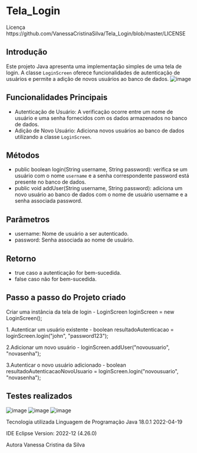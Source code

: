 # Tela_Login

<p>Licença https://github.com/VanessaCristinaSilva/Tela_Login/blob/master/LICENSE</p>

## Introdução

Este projeto Java apresenta uma implementação simples de uma tela de login. A classe `LoginScreen` oferece funcionalidades de autenticação de usuários e permite a adição de novos usuários ao banco de dados.
![image](https://github.com/VanessaCristinaSilva/Tela_Login/assets/115050243/48a4616f-dcf3-41bf-9415-f7b47a3cd286)

## Funcionalidades Principais

+ Autenticação de Usuário: A verificação ocorre entre um nome de usuário e uma senha fornecidos com os dados armazenados no banco de dados.
+ Adição de Novo Usuário: Adiciona novos usuários ao banco de dados utilizando a classe `LoginScreen`.

## Métodos 
+ public boolean login(String username, String password): verifica se um usuário com o nome `username` e a senha correspondente password está presente no banco de dados.
+ public void addUser(String username, String password): adiciona um novo usuário ao banco de dados com o nome de usuário username e a senha associada password.
  
## Parâmetros
+ username: Nome de usuário a ser autenticado.
+ password: Senha associada ao nome de usuário.

## Retorno
+ true caso a autenticação for bem-sucedida.
+ false caso não for bem-sucedida.

## Passo a passo do Projeto criado
Criar uma instância da tela de login - LoginScreen loginScreen = new LoginScreen();</p>
<p>1. Autenticar um usuário existente - boolean resultadoAutenticacao = loginScreen.login("john", "password123");</p>
<p>2.Adicionar um novo usuário - loginScreen.addUser("novousuario", "novasenha");</p>
<p>3.Autenticar o novo usuário adicionado - boolean resultadoAutenticacaoNovoUsuario = loginScreen.login("novousuario", "novasenha");</p>

## Testes realizados 

![image](https://github.com/VanessaCristinaSilva/Tela_Login/assets/115050243/09a32706-6f32-4b5a-948a-e407140f34e7)
![image](https://github.com/VanessaCristinaSilva/Tela_Login/assets/115050243/f3dfb353-75b9-4de6-970e-0c79827026fc)
![image](https://github.com/VanessaCristinaSilva/Tela_Login/assets/115050243/eecdca77-697a-456c-bb9b-3f5a618e2efc)

Tecnologia utilizada
Linguagem de Programação Java 18.0.1 2022-04-19

IDE
Eclipse Version: 2022-12 (4.26.0)

Autora
Vanessa Cristina da Silva



